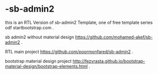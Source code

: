 -sb-admin2
==========

this is an RTL Version of  sb-admin2 Template, one of free template series odf startbootstrap.com .

sb admin2 without material design https://github.com/mohamed-akef/sb-admin2 .

RTL main project  https://github.com/poormonfared/sb-admin2 .

bootstrap material design project http://fezvrasta.github.io/bootstrap-material-design/bootstrap-elements.html .
